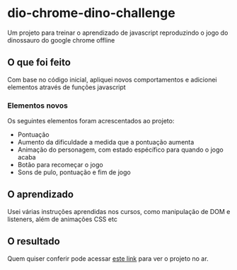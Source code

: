 # dio-chrome-dino-challenge
Um projeto para treinar o aprendizado de javascript reproduzindo o jogo do dinossauro do google chrome offline


## O que foi feito

Com base no código inicial, apliquei novos comportamentos e adicionei elementos através de funções javascript

### Elementos novos

Os seguintes elementos foram acrescentados ao projeto:

- Pontuação
- Aumento da dificuldade a medida que a pontuação aumenta
- Animação do personagem, com estado espécífico para quando o jogo acaba
- Botão para recomeçar o jogo
- Sons de pulo, pontuação e fim de jogo

## O aprendizado

Usei várias instruções aprendidas nos cursos, como manipulação de DOM e listeners, além de animações CSS etc

## O resultado

Quem quiser conferir pode acessar [este link](https://stsmuniz.github.io/dio-chrome-dino-challenge/) para ver o projeto no ar.


